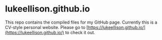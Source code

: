 # lukeellison.github.io

This repo contains the compiled files for my GitHub page. Currently this is a CV-style personal website. Please go to [https://lukeellison.github.io/](https://lukeellison.github.io/) to check it out.
